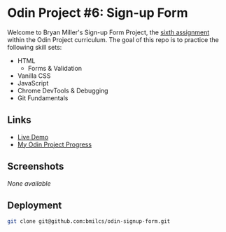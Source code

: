 # Odin Project #6: Sign-up Form

Welcome to Bryan Miller's Sign-up Form Project, the [sixth assignment](https://www.theodinproject.com/lessons/node-path-intermediate-html-and-css-sign-up-form) within the Odin Project curriculum. The goal of this repo is to practice the following skill sets:

- HTML
  - Forms & Validation
- Vanilla CSS
- JavaScript
- Chrome DevTools & Debugging
- Git Fundamentals

## Links

- [Live Demo](https://bmilcs.github.io/odin-signup-form/)
- [My Odin Project Progress](https://github.com/bmilcs/op)

## Screenshots

_None available_

## Deployment

```sh
git clone git@github.com:bmilcs/odin-signup-form.git
```
